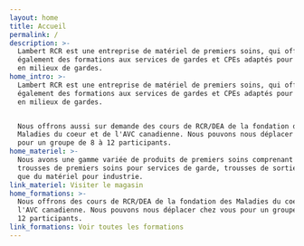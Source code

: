 ```yaml
---
layout: home
title: Accueil
permalink: /
description: >-
  Lambert RCR est une entreprise de matériel de premiers soins, qui offre
  également des formations aux services de gardes et CPEs adaptés pour les gens
  en milieux de gardes.
home_intro: >-
  Lambert RCR est une entreprise de matériel de premiers soins, qui offre
  également des formations aux services de gardes et CPEs adaptés pour les gens
  en milieux de gardes.


  Nous offrons aussi sur demande des cours de RCR/DEA de la fondation des
  Maladies du coeur et de l'AVC canadienne. Nous pouvons nous déplacer chez vous
  pour un groupe de 8 à 12 participants.
home_materiel: >-
  Nous avons une gamme variée de produits de premiers soins comprenant des
  trousses de premiers soins pour services de garde, trousses de sorties ainsi
  que du matériel pour industrie.
link_materiel: Visiter le magasin
home_formations: >-
  Nous offrons des cours de RCR/DEA de la fondation des Maladies du coeur et de
  l'AVC canadienne. Nous pouvons nous déplacer chez vous pour un groupe de 8 à
  12 participants.
link_formations: Voir toutes les formations
---
```


